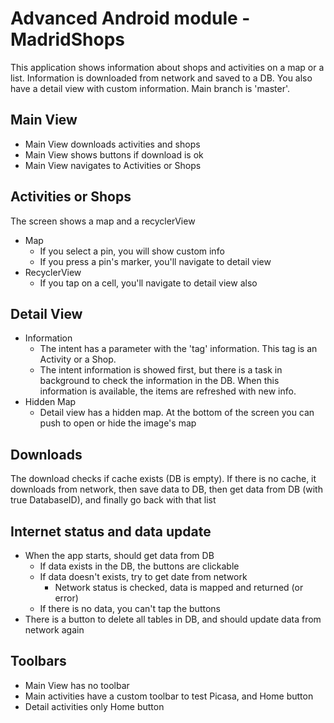 # Advanced Android module - MadridShops

This application shows information about shops and activities on a map or a list.
Information is downloaded from network and saved to a DB.
You also have a detail view with custom information.
Main branch is 'master'.

## Main View
- Main View downloads activities and shops
- Main View shows buttons if download is ok
- Main View navigates to Activities or Shops

## Activities or Shops
The screen shows a map and a recyclerView
- Map
	- If you select a pin, you will show custom info
	- If you press a pin's marker, you'll navigate to detail view
- RecyclerView
	- If you tap on a cell, you'll navigate to detail view also

## Detail View
- Information
	- The intent has a parameter with the 'tag' information. This tag is an Activity or a Shop.
	- The intent information is showed first, but there is a task in background to check the information in the DB. When this information is available, the items are refreshed with new info.
- Hidden  Map
	- Detail view has a hidden map. At the bottom of the screen you can push to open or hide the image's map

## Downloads
The download checks if cache exists (DB is empty). If there is no cache, it downloads from network, then save data to DB, then get data from DB (with true DatabaseID), and finally go back with that list

## Internet status and data update
- When the app starts, should get data from DB
	- If data exists in the DB, the buttons are clickable
	- If data doesn't exists, try to get date from network
		- Network status is checked, data is mapped and returned (or error)
	- If there is no data, you can't tap the buttons
- There is a button to delete all tables in DB, and should update data from network again

## Toolbars
- Main View has no toolbar
- Main activities have a custom toolbar to test Picasa, and Home button
- Detail activities only Home button
